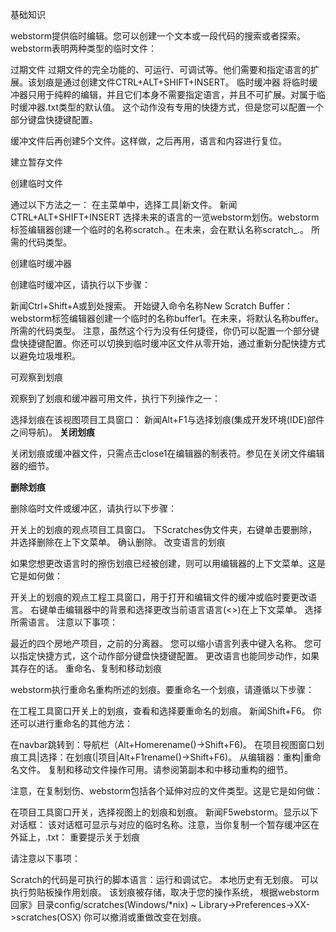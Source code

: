 基础知识

webstorm提供临时编辑。您可以创建一个文本或一段代码的搜索或者探索。webstorm表明两种类型的临时文件：

过期文件
过期文件的完全功能的、可运行、可调试等。他们需要和指定语言的扩展。该划痕是通过创建文件CTRL+ALT+SHIFT+INSERT。
临时缓冲器
将临时缓冲器只用于纯粹的编辑，并且它们本身不需要指定语言，并且不可扩展。对属于临时缓冲器.txt类型的默认值。
这个动作没有专用的快捷方式，但是您可以配置一个部分键盘快捷键配置。

缓冲文件后再创建5个文件。这样做，之后再用，语言和内容进行复位。

建立暂存文件

创建临时文件

通过以下方法之一：
在主菜单中，选择工具|新文件。
新闻CTRL+ALT+SHIFT+INSERT
选择未来的语言的一览webstorm划伤。webstorm标签编辑器创建一个临时的名称scratch.<extension>。在未来，会在默认名称scratch_<number>.<extension>。
所需的代码类型。

创建临时缓冲器

创建临时缓冲区，请执行以下步骤：

新闻Ctrl+Shift+A或到处搜索。
开始键入命令名称New Scratch Buffer：
webstorm标签编辑器创建一个临时的名称buffer1。在未来，将默认名称buffer<number>。
所需的代码类型。
注意，虽然这个行为没有任何捷径，你仍可以配置一个部分键盘快捷键配置。你还可以切换到临时缓冲区文件从零开始，通过重新分配快捷方式以避免垃圾堆积。

可观察到划痕

观察到了划痕和缓冲器可用文件，执行下列操作之一：

选择划痕在该视图项目工具窗口：
新闻Alt+F1与选择划痕(集成开发环境(IDE)部件之间导航)。
**关闭划痕**

关闭划痕或缓冲器文件，只需点击close1在编辑器的制表符。参见在关闭文件编辑器的细节。

**删除划痕**

删除临时文件或缓冲区，请执行以下步骤：

开关上的划痕的观点项目工具窗口。
下Scratches伪文件夹，右键单击要删除，并选择删除在上下文菜单。
确认删除。
改变语言的划痕

如果您想更改语言时的擦伤划痕已经被创建，则可以用编辑器的上下文菜单。这是它是如何做：

开关上的划痕的观点工程工具窗口，用于打开和编辑文件的缓冲或临时要更改语言。
右键单击编辑器中的背景和选择更改当前语言语言(<>)在上下文菜单。
选择所需语言。
注意以下事项：

最近的四个房地产项目，之前的分离器。
您可以缩小语言列表中键入名称。
您可以指定快捷方式，这个动作部分键盘快捷键配置。
更改语言也能同步动作，如果其存在的话。
重命名、复制和移动划痕

webstorm执行重命名重构所述的划痕。要重命名一个划痕，请遵循以下步骤：

在工程工具窗口开关上的划痕，查看和选择要重命名的划痕。
新闻Shift+F6。
你还可以进行重命名的其他方法：

在navbar跳转到：导航栏（Alt+Homerename()->Shift+F6)。
在项目视图窗口划痕工具|选择：在划痕(|项目|Alt+F1rename()->Shift+F6)。
从编辑器：重构|重命名文件。
复制和移动文件操作可用。请参阅第副本和中移动重构的细节。

注意，在复制划伤、webstorm包括各个延伸对应的文件类型。这是它是如何做：

在项目工具窗口开关，选择视图上的划痕和划痕。
新闻F5webstorm。显示以下对话框：
该对话框可显示与对应的临时名称。注意，当你复制一个暂存缓冲区在外延上，.txt：
重要提示关于划痕

请注意以下事项：

Scratch的代码是可执行的脚本语言：运行和调试它。
本地历史有无划痕。
可以执行剪贴板操作用划痕。
该划痕被存储，取决于您的操作系统，
根据webstorm回家》目录config/scratches(Windows/*nix)
~ Library->Preferences-><WebStorm>XX->scratches(OSX)
你可以撤消或重做改变在划痕。
